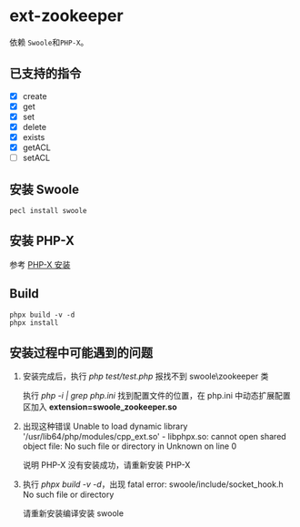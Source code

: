 # ext-zookeeper
依赖 `Swoole`和`PHP-X`。

已支持的指令
----

- [x] create
- [x] get
- [x] set
- [x] delete
- [x] exists
- [x] getACL
- [ ] setACL

安装 Swoole
----
```shell
pecl install swoole
```

安装 PHP-X
-----
参考 [PHP-X 安装](https://github.com/swoole/phpx)

Build
-----
```shell
phpx build -v -d
phpx install
```

安装过程中可能遇到的问题
-----

1. 安装完成后，执行 *php test/test.php*  报找不到 swoole\zookeeper 类

	执行 *php -i | grep php.ini* 找到配置文件的位置，在 php.ini 中动态扩展配置区加入 **extension=swoole_zookeeper.so**

2. 出现这种错误 Unable to load dynamic library '/usr/lib64/php/modules/cpp_ext.so' - libphpx.so: cannot open shared object file: No such file or directory in Unknown on line 0

	说明 PHP-X 没有安装成功，请重新安装 PHP-X

3. 执行 *phpx build -v -d*，出现 fatal error: swoole/include/socket_hook.h No such file or directory
	
	请重新安装编译安装 swoole

